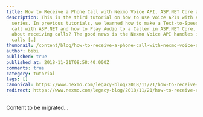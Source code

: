 ```yaml
---
title: How to Receive a Phone Call with Nexmo Voice API, ASP.NET Core and NancyFX
description: This is the third tutorial on how to use Voice APIs with ASP.NET
  series. In previous tutorials, we learned how to make a Text-to-Speech phone
  call with ASP.NET and how to Play Audio to a Caller in ASP.NET Core. But how
  about receiving calls? The good news is the Nexmo Voice API handles inbound
  calls […]
thumbnail: /content/blog/how-to-receive-a-phone-call-with-nexmo-voice-api-asp-core-core-and-nancyfx-dr/Receive-a-phone-call-with-NancyFX.png
author: bibi
published: true
published_at: 2018-11-21T08:58:40.000Z
comments: true
category: tutorial
tags: []
canonical: https://www.nexmo.com/legacy-blog/2018/11/21/how-to-receive-a-phone-call-with-nexmo-voice-api-asp-core-core-and-nancyfx-dr
redirect: https://www.nexmo.com/legacy-blog/2018/11/21/how-to-receive-a-phone-call-with-nexmo-voice-api-asp-core-core-and-nancyfx-dr
---
```


Content to be migrated...

